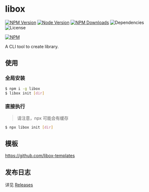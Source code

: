 # libox

[![NPM Version][badge-npm-version]][url-npm]
[![Node Version][badge-node-version]][url-npm]
[![NPM Downloads][badge-npm-downloads]][url-npm]
![Dependencies][badge-dependencies]
![License][badge-license]

[![NPM][image-npm]][url-npm]

A CLI tool to create library.

## 使用

### 全局安装

```bash
$ npm i -g libox
$ libox init [dir]
```

### 直接执行

> 请注意，npx 可能会有缓存

```bash
$ npx libox init [dir]
```

## 模板

https://github.com/libox-templates

## 发布日志

详见 [Releases][url-releases]

[badge-npm-version]: https://img.shields.io/npm/v/libox
[badge-node-version]: https://img.shields.io/node/v/libox
[badge-npm-downloads]: https://img.shields.io/npm/dt/libox
[badge-license]: https://img.shields.io/npm/l/libox
[badge-dependencies]: https://img.shields.io/librariesio/release/npm/libox
[url-npm]: https://npmjs.org/package/libox
[url-dependencies]: https://david-dm.org/vkbansal/libox
[url-releases]: https://github.com/heynext/libox/releases
[image-npm]: https://nodei.co/npm/libox.png

